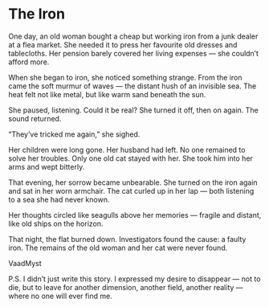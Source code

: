 # The Iron



One day, an old woman bought a cheap but working iron from a junk dealer at a flea market.
She needed it to press her favourite old dresses and tablecloths. Her pension barely covered her living expenses — she couldn’t afford more.

When she began to iron, she noticed something strange. From the iron came the soft murmur of waves — the distant hush of an invisible sea.
The heat felt not like metal, but like warm sand beneath the sun.

She paused, listening. Could it be real?
She turned it off, then on again. The sound returned.

“They’ve tricked me again,” she sighed.

Her children were long gone. Her husband had left.
No one remained to solve her troubles.
Only one old cat stayed with her.
She took him into her arms and wept bitterly.

That evening, her sorrow became unbearable.
She turned on the iron again and sat in her worn armchair.
The cat curled up in her lap — both listening to a sea she had never known.

Her thoughts circled like seagulls above her memories — fragile and distant, like old ships on the horizon.

That night, the flat burned down.
Investigators found the cause: a faulty iron.
The remains of the old woman and her cat were never found.



VaadMyst

P.S.
I didn’t just write this story.
I expressed my desire to disappear — not to die, but to leave for another dimension, another field, another reality — where no one will ever find me.
